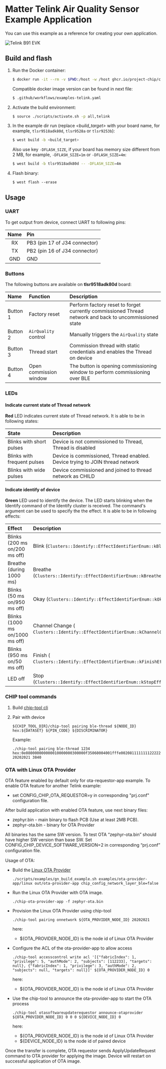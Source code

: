 # Matter Telink Air Quality Sensor Example Application

You can use this example as a reference for creating your own application.

![Telink B91 EVK](http://wiki.telink-semi.cn/wiki/assets/Hardware/B91_Generic_Starter_Kit_Hardware_Guide/connection_chart.png)

## Build and flash

1. Run the Docker container:

    ```bash
    $ docker run -it --rm -v $PWD:/host -w /host ghcr.io/project-chip/chip-build-telink:$(wget -q -O - https://raw.githubusercontent.com/project-chip/connectedhomeip/master/.github/workflows/examples-telink.yaml 2> /dev/null | grep chip-build-telink | awk -F: '{print $NF}')
    ```

    Compatible docker image version can be found in next file:

    ```bash
    $ .github/workflows/examples-telink.yaml
    ```

2. Activate the build environment:

    ```bash
    $ source ./scripts/activate.sh -p all,telink
    ```

3. In the example dir run (replace _<build_target>_ with your board name, for
   example, `tlsr9518adk80d`, `tlsr9528a` or `tlsr9253b`):

    ```bash
    $ west build -b <build_target>
    ```

    Also use key `-DFLASH_SIZE`, if your board has memory size different from 2
    MB, for example, `-DFLASH_SIZE=1m` or `-DFLASH_SIZE=4m`:

    ```bash
    $ west build -b tlsr9518adk80d -- -DFLASH_SIZE=4m
    ```

4. Flash binary:

    ```
    $ west flash --erase
    ```

## Usage

### UART

To get output from device, connect UART to following pins:

| Name | Pin                           |
| :--: | :---------------------------- |
|  RX  | PB3 (pin 17 of J34 connector) |
|  TX  | PB2 (pin 16 of J34 connector) |
| GND  | GND                           |

### Buttons

The following buttons are available on **tlsr9518adk80d** board:

| Name     | Function               | Description                                                                                            |
| :------- | :--------------------- | :----------------------------------------------------------------------------------------------------- |
| Button 1 | Factory reset          | Perform factory reset to forget currently commissioned Thread network and back to uncommissioned state |
| Button 2 | `AirQuality` control   | Manually triggers the `AirQuality` state                                                               |
| Button 3 | Thread start           | Commission thread with static credentials and enables the Thread on device                             |
| Button 4 | Open commission window | The button is opening commissioning window to perform commissioning over BLE                           |

### LEDs

#### Indicate current state of Thread network

**Red** LED indicates current state of Thread network. It is able to be in
following states:

| State                       | Description                                                                  |
| :-------------------------- | :--------------------------------------------------------------------------- |
| Blinks with short pulses    | Device is not commissioned to Thread, Thread is disabled                     |
| Blinks with frequent pulses | Device is commissioned, Thread enabled. Device trying to JOIN thread network |
| Blinks with wide pulses     | Device commissioned and joined to thread network as CHILD                    |

#### Indicate identify of device

**Green** LED used to identify the device. The LED starts blinking when the
Identify command of the Identify cluster is received. The command's argument can
be used to specify the the effect. It is able to be in following effects:

| Effect                          | Description                                                                  |
| :------------------------------ | :--------------------------------------------------------------------------- |
| Blinks (200 ms on/200 ms off)   | Blink (`Clusters::Identify::EffectIdentifierEnum::kBlink`)                   |
| Breathe (during 1000 ms)        | Breathe (`Clusters::Identify::EffectIdentifierEnum::kBreathe`)               |
| Blinks (50 ms on/950 ms off)    | Okay (`Clusters::Identify::EffectIdentifierEnum::kOkay`)                     |
| Blinks (1000 ms on/1000 ms off) | Channel Change ( `Clusters::Identify::EffectIdentifierEnum::kChannelChange`) |
| Blinks (950 ms on/50 ms off)    | Finish ( `Clusters::Identify::EffectIdentifierEnum::kFinishEffect`)          |
| LED off                         | Stop (`Clusters::Identify::EffectIdentifierEnum::kStopEffect`)               |

### CHIP tool commands

1. Build
   [chip-tool cli](https://github.com/project-chip/connectedhomeip/blob/master/examples/chip-tool/README.md)

2. Pair with device

    ```
    ${CHIP_TOOL_DIR}/chip-tool pairing ble-thread ${NODE_ID} hex:${DATASET} ${PIN_CODE} ${DISCRIMINATOR}
    ```

    Example:

    ```
    ./chip-tool pairing ble-thread 1234 hex:0e080000000000010000000300000f35060004001fffe0020811111111222222220708fd61f77bd3df233e051000112233445566778899aabbccddeeff030e4f70656e54687265616444656d6f010212340410445f2b5ca6f2a93a55ce570a70efeecb0c0402a0fff8 20202021 3840
    ```

### OTA with Linux OTA Provider

OTA feature enabled by default only for ota-requestor-app example. To enable OTA
feature for another Telink example:

-   set CONFIG_CHIP_OTA_REQUESTOR=y in corresponding "prj.conf" configuration
    file.

After build application with enabled OTA feature, use next binary files:

-   zephyr.bin - main binary to flash PCB (Use at least 2MB PCB).
-   zephyr-ota.bin - binary for OTA Provider

All binaries has the same SW version. To test OTA “zephyr-ota.bin” should have
higher SW version than base SW. Set CONFIG_CHIP_DEVICE_SOFTWARE_VERSION=2 in
corresponding “prj.conf” conﬁguration file.

Usage of OTA:

-   Build the [Linux OTA Provider](../../ota-provider-app/linux)

    ```
    ./scripts/examples/gn_build_example.sh examples/ota-provider-app/linux out/ota-provider-app chip_config_network_layer_ble=false
    ```

-   Run the Linux OTA Provider with OTA image.

    ```
    ./chip-ota-provider-app -f zephyr-ota.bin
    ```

-   Provision the Linux OTA Provider using chip-tool

    ```
    ./chip-tool pairing onnetwork ${OTA_PROVIDER_NODE_ID} 20202021
    ```

    here:

    -   \${OTA_PROVIDER_NODE_ID} is the node id of Linux OTA Provider

-   Configure the ACL of the ota-provider-app to allow access

    ```
    ./chip-tool accesscontrol write acl '[{"fabricIndex": 1, "privilege": 5, "authMode": 2, "subjects": [112233], "targets": null}, {"fabricIndex": 1, "privilege": 3, "authMode": 2, "subjects": null, "targets": null}]' ${OTA_PROVIDER_NODE_ID} 0
    ```

    here:

    -   \${OTA_PROVIDER_NODE_ID} is the node id of Linux OTA Provider

-   Use the chip-tool to announce the ota-provider-app to start the OTA process

    ```
    ./chip-tool otasoftwareupdaterequestor announce-otaprovider ${OTA_PROVIDER_NODE_ID} 0 0 0 ${DEVICE_NODE_ID} 0
    ```

    here:

    -   \${OTA_PROVIDER_NODE_ID} is the node id of Linux OTA Provider
    -   \${DEVICE_NODE_ID} is the node id of paired device

Once the transfer is complete, OTA requestor sends ApplyUpdateRequest command to
OTA provider for applying the image. Device will restart on successful
application of OTA image.
